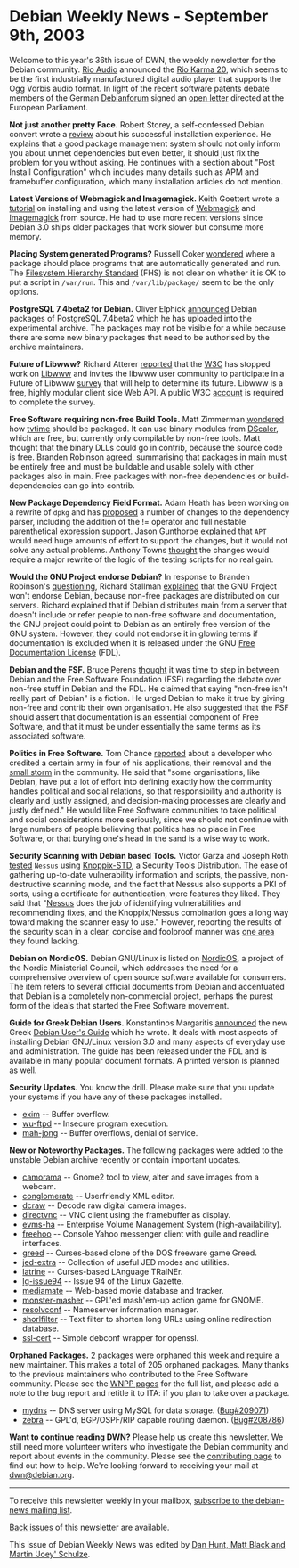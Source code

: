 
Debian Weekly News - September 9th, 2003
========================================


Welcome to this year's 36th issue of DWN, the weekly newsletter for the
Debian community. [Rio Audio](http://www.rioaudio.com/) announced
the [Rio Karma 20](http://www.digitalnetworksna.com/shop/_templates/item_main_Rio.asp?model=220&cat=35), which seems to be the first industrially manufactured
digital audio player that supports the Ogg Vorbis audio format. In
light of the recent software patents debate members of the German [Debianforum](http://www.debianforum.de/) signed an [open letter](http://www.debianforum.de/wiki/OffenerBrief) directed at
the European Parliament.


**Not just another pretty Face.** Robert Storey, a
self-confessed Debian convert wrote a [review](http://www.distrowatch.com/dwres.php?resource=review-debian)
about his successful installation experience. He explains that a good package
management system should not only inform you about unmet dependencies but even
better, it should just fix the problem for you without asking. He continues
with a section about "Post Install Configuration" which includes many details
such as APM and framebuffer configuration, which many installation articles do
not mention.


**Latest Versions of Webmagick and Imagemagick.** Keith
Goettert wrote a [tutorial](https://lists.debian.org/debian-user-0309/msg00137.html) on
installing and using the latest version of [Webmagick](http://webmagick.sourceforge.net/) and [Imagemagick](http://www.imagemagick.org/) from source. He had to use
more recent versions since Debian 3.0 ships older packages that work slower
but consume more memory.


**Placing System generated Programs?** Russell Coker [wondered](https://lists.debian.org/debian-devel-0309/msg00081.html)
where a package should place programs that are automatically generated and
run. The [Filesystem Hierarchy
Standard](http://www.pathname.com/fhs/) (FHS) is not clear on whether it is OK to put a script in
`/var/run`. This and `/var/lib/package/` seem to be the
only options.


**PostgreSQL 7.4beta2 for Debian.** Oliver Elphick [announced](https://lists.debian.org/debian-devel-0309/msg00121.html)
Debian packages of PostgreSQL 7.4beta2 which he has uploaded into the
experimental archive. The packages may not be visible for a while because
there are some new binary packages that need to be authorised by the archive
maintainers.


**Future of Libwww?** Richard Atterer [reported](https://lists.debian.org/debian-devel-0309/msg00123.html)
that the [W3C](http://www.w3.org/) has stopped work on [Libwww](http://www.w3.org/Library/) and invites the libwww user
community to participate in a Future of Libwww [survey](http://www.w3.org/Library/Survey2) that will help to
determine its future. Libwww is a free, highly modular client side Web API.
A public W3C [account](http://cgi.w3.org/MemberAccess/Public) is
required to complete the survey.


**Free Software requiring non-free Build Tools.** Matt
Zimmerman [wondered](https://lists.debian.org/debian-legal-0309/msg00184.html)
how [tvtime](http://tvtime.sourceforge.net/) should be packaged.
It can use binary modules from [DScaler](http://deinterlace.sourceforge.net/about.htm), which are
free, but currently only compilable by non-free tools. Matt thought that the
binary DLLs could go in contrib, because the source code is free. Branden
Robinson [agreed](https://lists.debian.org/debian-legal-0309/msg00188.html),
summarising that packages in main must be entirely free and must be buildable
and usable solely with other packages also in main. Free packages with
non-free dependencies or build-dependencies can go into contrib.


**New Package Dependency Field Format.** Adam Heath has been
working on a rewrite of `dpkg` and has [proposed](https://lists.debian.org/debian-dpkg-0309/msg00000.html)
a number of changes to the dependency parser, including the addition of the !=
operator and full nestable parenthetical expression support. Jason Gunthorpe
[explained](https://lists.debian.org/debian-dpkg-0309/msg00014.html)
that `APT` would need huge amounts of effort to support the
changes, but it would not solve any actual problems. Anthony Towns [thought](https://lists.debian.org/debian-dpkg-0309/msg00028.html)
the changes would require a major rewrite of the logic of the testing scripts
for no real gain.


**Would the GNU Project endorse Debian?** In response to
Branden Robinson's [questioning](https://lists.debian.org/debian-legal-0309/msg00135.html),
Richard Stallman [explained](https://lists.debian.org/debian-legal-0309/msg00162.html)
that the GNU Project won't endorse Debian, because non-free packages are
distributed on our servers. Richard explained that if Debian distributes
main from a server that doesn't include or refer people to non-free software
and documentation, the GNU project could point to Debian as an entirely free
version of the GNU system. However, they could not endorse it in glowing
terms if documentation is excluded when it is released under the GNU [Free Documentation License](https://www.gnu.org/copyleft/fdl.html)
(FDL).


**Debian and the FSF.** Bruce Perens [thought](https://lists.debian.org/debian-legal-0309/msg00091.html)
it was time to step in between Debian and the Free Software Foundation (FSF)
regarding the debate over non-free stuff in Debian and the FDL. He claimed
that saying "non-free isn't really part of Debian" is a fiction. He urged
Debian to make it true by giving non-free and contrib their own organisation.
He also suggested that the FSF should assert that documentation is an
essential component of Free Software, and that it must be under essentially
the same terms as its associated software.


**Politics in Free Software.**
Tom Chance [reported](http://www.newsforge.com/article.pl?sid=03/09/02/1930234&mode=thread&tid=51) about a developer who credited a certain army in four of his
applications, their removal and the [small storm](http://dot.kde.org/1062275899/) in the community. He
said that "some organisations, like Debian, have put a lot of effort into defining
exactly how the community handles political and social relations, so
that responsibility and authority is clearly and justly assigned, and
decision-making processes are clearly and justly defined." He would like
Free Software communities to take political and social considerations more
seriously, since we should not continue with large numbers
of people believing that politics has no place in Free Software, or that
burying one's head in the sand is a wise way to work.


**Security Scanning with Debian based Tools.**
Victor Garza and Joseph Roth [tested](http://www.infoworld.com/article/03/09/05/35TCvuln_1.html)
`Nessus` using [Knoppix-STD](http://www.knoppix-std.org/), a Security Tools
Distribution. The ease of gathering
up-to-date vulnerability information and scripts, the passive,
non-destructive scanning mode, and the fact that Nessus
also supports a PKI of sorts, using a certificate for authentication,
were features they liked. They said that
"[Nessus](http://www.nessus.org/) does the job of identifying
vulnerabilities and recommending fixes,
and the Knoppix/Nessus combination goes a long way toward making the scanner
easy to use." However, reporting the results of the security scan in a clear, concise and
foolproof manner was [one
area](http://www.nessus.org/demo/third.html) they found lacking.


**Debian on NordicOS.** Debian GNU/Linux is listed on [NordicOS](http://www.nordicos.org/programs/all/debian/), a project of
the Nordic Ministerial Council, which addresses the need for a comprehensive
overview of open source software available for consumers. The item refers to
several official documents from Debian and accentuated that Debian is a
completely non-commercial project, perhaps the purest form of the ideals that
started the Free Software movement.


**Guide for Greek Debian Users.** Konstantinos Margaritis [announced](http://www.ellak.gr/modules.php?op=modload&name=phpWiki&file=index&pagename=DebianGuideEn) the new Greek [Debian
User's Guide](http://www.ellak.gr/pub/OpenGuides/Debian/debianguide.html) which he wrote. It deals with most aspects of installing
Debian GNU/Linux version 3.0 and many aspects of everyday use and
administration. The guide has been released under the FDL and is available in
many popular document formats. A printed version is planned as well.


**Security Updates.** You know the drill. Please make sure
that you update your systems if you have any of these packages installed.


* [exim](https://www.debian.org/security/2003/dsa-376) --
 Buffer overflow.
* [wu-ftpd](https://www.debian.org/security/2003/dsa-377) --
 Insecure program execution.
* [mah-jong](https://www.debian.org/security/2003/dsa-378) --
 Buffer overflows, denial of service.


**New or Noteworthy Packages.** The following packages were
added to the unstable Debian archive recently or contain important updates.


* [camorama](https://packages.debian.org/unstable/gnome/camorama)
 -- Gnome2 tool to view, alter and save images from a webcam.
* [conglomerate](https://packages.debian.org/unstable/text/conglomerate)
 -- Userfriendly XML editor.
* [dcraw](https://packages.debian.org/unstable/graphics/dcraw)
 -- Decode raw digital camera images.
* [directvnc](https://packages.debian.org/unstable/misc/directvnc)
 -- VNC client using the framebuffer as display.
* [evms-ha](https://packages.debian.org/unstable/admin/evms-ha)
 -- Enterprise Volume Management System (high-availability).
* [freehoo](https://packages.debian.org/unstable/net/freehoo)
 -- Console Yahoo messenger client with guile and readline interfaces.
* [greed](https://packages.debian.org/unstable/games/greed)
 -- Curses-based clone of the DOS freeware game Greed.
* [jed-extra](https://packages.debian.org/unstable/editors/jed-extra)
 -- Collection of useful JED modes and utilities.
* [latrine](https://packages.debian.org/unstable/text/latrine)
 -- Curses-based LAnguage TRaINEr.
* [lg-issue94](https://packages.debian.org/unstable/doc/lg-issue94)
 -- Issue 94 of the Linux Gazette.
* [mediamate](https://packages.debian.org/unstable/web/mediamate)
 -- Web-based movie database and tracker.
* [monster-masher](https://packages.debian.org/unstable/games/monster-masher)
 -- GPL'ed mash'em-up action game for GNOME.
* [resolvconf](https://packages.debian.org/unstable/net/resolvconf)
 -- Nameserver information manager.
* [shorlfilter](https://packages.debian.org/unstable/text/shorlfilter)
 -- Text filter to shorten long URLs using online redirection database.
* [ssl-cert](https://packages.debian.org/unstable/utils/ssl-cert)
 -- Simple debconf wrapper for openssl.


**Orphaned Packages.** 2 packages were orphaned this week and
require a new maintainer. This makes a total of 205 orphaned packages. Many
thanks to the previous maintainers who contributed to the Free Software
community. Please see the [WNPP pages](https://www.debian.org/devel/wnpp/) for
the full list, and please add a note to the bug report and retitle it to ITA:
if you plan to take over a package.


* [mydns](https://packages.debian.org/unstable/net/mydns)
 -- DNS server using MySQL for data storage.
 ([Bug#209071](https://bugs.debian.org/209071))
* [zebra](https://packages.debian.org/unstable/net/zebra)
 -- GPL'd, BGP/OSPF/RIP capable routing daemon.
 ([Bug#208786](https://bugs.debian.org/208786))


**Want to continue reading DWN?** Please help us create this
newsletter. We still need more volunteer writers who investigate the Debian
community and report about events in the community. Please see the [contributing page](https://www.debian.org/News/weekly/contributing) to find out how
to help. We're looking forward to receiving your mail at [dwn@debian.org](mailto:dwn@debian.org).




---



 To receive this newsletter weekly in your mailbox, [subscribe to the debian-news mailing list](https://lists.debian.org/debian-news/).



[Back issues](https://www.debian.org/News/weekly/) of this newsletter are available.



This issue of Debian Weekly News was edited by [Dan Hunt, Matt Black and Martin 'Joey' Schulze](mailto:dwn@debian.org).




